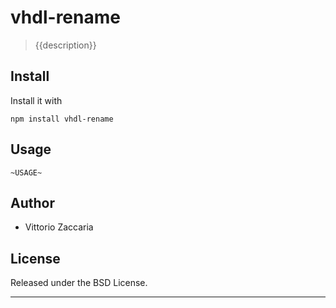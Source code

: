 # vhdl-rename
> {{description}}

## Install

Install it with

```
npm install vhdl-rename
```
## Usage

```
~USAGE~
```

## Author

* Vittorio Zaccaria

## License
Released under the BSD License.

***

